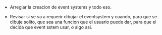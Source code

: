 
 - Arreglar la creacion de event systems y todo eso.

 - Revisar si se va a requerir dibujar el eventsystem y cuando, para que se dibuje solito, que sea una funcion que el usuario puede dar, para que el decida que event sstem usar, o algo asi.
 